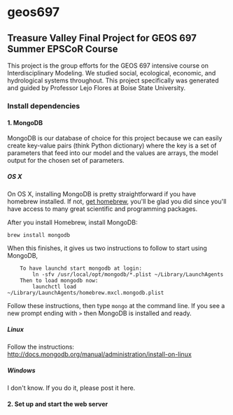 # geos697
## Treasure Valley Final Project for GEOS 697 Summer EPSCoR Course

This project is the group efforts for the GEOS 697 intensive course on Interdisciplinary Modeling. We 
studied social, ecological, economic, and hydrological systems throughout. This project specifically was
generated and guided by Professor Lejo Flores at Boise State University.

### Install dependencies

#### 1. MongoDB

MongoDB is our database of choice for this project because we can easily create
key-value pairs (think Python dictionary) where the key is a set of parameters 
that feed into our model and the values are arrays, the model output for the 
chosen set of parameters.

##### OS X

On OS X, installing MongoDB is pretty straightforward if you have homebrew 
installed. If not, [get homebrew](http://brew.sh), you'll be glad you did 
since you'll have access to many great scientific and programming packages.

After you install Homebrew, install MongoDB:

```
brew install mongodb
```

When this finishes, it gives us two instructions to follow to start using 
MongoDB, 

```    
    To have launchd start mongodb at login:
        ln -sfv /usr/local/opt/mongodb/*.plist ~/Library/LaunchAgents
    Then to load mongodb now:
        launchctl load ~/Library/LaunchAgents/homebrew.mxcl.mongodb.plist
```

Follow these instructions, then type `mongo` at the command line. 
If you see a new prompt ending with `>` then MongoDB is installed and ready.

##### Linux

Follow the instructions: http://docs.mongodb.org/manual/administration/install-on-linux

##### Windows

I don't know. If you do it, please post it here.


#### 2. Set up and start the web server
